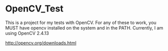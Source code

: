 # OpenCV_Test


This is a project for my tests with OpenCV.
For any of these to work, you MUST have opencv installed on the system and in the PATH.
Currently, I am using OpenCV 2.4.13

http://opencv.org/downloads.html
